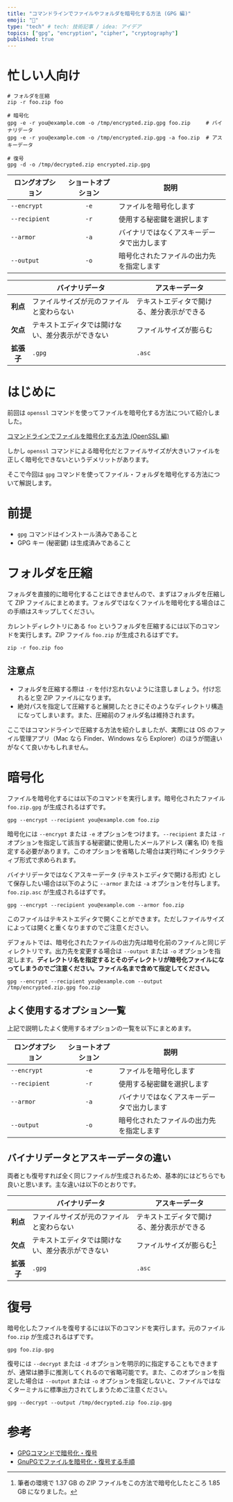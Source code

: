 ```yaml
---
title: "コマンドラインでファイルやフォルダを暗号化する方法 (GPG 編)"
emoji: "🔑"
type: "tech" # tech: 技術記事 / idea: アイデア
topics: ["gpg", "encryption", "cipher", "cryptography"]
published: true
---
```


# 忙しい人向け
```shell
# フォルダを圧縮
zip -r foo.zip foo

# 暗号化
gpg -e -r you@example.com -o /tmp/encrypted.zip.gpg foo.zip     # バイナリデータ
gpg -e -r you@example.com -o /tmp/encrypted.zip.gpg -a foo.zip  # アスキーデータ

# 復号
gpg -d -o /tmp/decrypted.zip encrypted.zip.gpg
```

| ロングオプション | ショートオプション | 説明 |
| --- | :---: | --- |
| `--encrypt` | `-e` | ファイルを暗号化します |
| `--recipient` | `-r` | 使用する秘密鍵を選択します |
| `--armor` | `-a` | バイナリではなくアスキーデータで出力します |
| `--output` | `-o` | 暗号化されたファイルの出力先を指定します |

| | バイナリデータ | アスキーデータ |
| :---: | --- | --- |
| **利点** | ファイルサイズが元のファイルと変わらない | テキストエディタで開ける、差分表示ができる |
| **欠点** | テキストエディタでは開けない、差分表示ができない | ファイルサイズが膨らむ |
| **拡張子** | `.gpg` | `.asc` |



# はじめに
前回は `openssl` コマンドを使ってファイルを暗号化する方法について紹介しました。

[コマンドラインでファイルを暗号化する方法 (OpenSSL 編)](https://zenn.dev/noraworld/articles/file-encryption)

しかし `openssl` コマンドによる暗号化だとファイルサイズが大きいファイルを正しく暗号化できないというデメリットがあります。

そこで今回は `gpg` コマンドを使ってファイル・フォルダを暗号化する方法について解説します。



# 前提
* `gpg` コマンドはインストール済みであること
* GPG キー (秘密鍵) は生成済みであること



# フォルダを圧縮
フォルダを直接的に暗号化することはできませんので、まずはフォルダを圧縮して ZIP ファイルにまとめます。フォルダではなくファイルを暗号化する場合はこの手順はスキップしてください。

カレントディレクトリにある `foo` というフォルダを圧縮するには以下のコマンドを実行します。ZIP ファイル `foo.zip` が生成されるはずです。

```shell
zip -r foo.zip foo
```

## 注意点
* フォルダを圧縮する際は `-r` を付け忘れないように注意しましょう。付け忘れると空 ZIP ファイルになります。
* 絶対パスを指定して圧縮すると展開したときにそのようなディレクトリ構造になってしまいます。また、圧縮前のフォルダ名は維持されます。

ここではコマンドラインで圧縮する方法を紹介しましたが、実際には OS のファイル管理アプリ（Mac なら Finder、Windows なら Explorer）のほうが間違いがなくて良いかもしれません。



# 暗号化
ファイルを暗号化するには以下のコマンドを実行します。暗号化されたファイル `foo.zip.gpg` が生成されるはずです。

```shell
gpg --encrypt --recipient you@example.com foo.zip
```

暗号化には `--encrypt` または `-e` オプションをつけます。`--recipient` または `-r` オプションを指定して該当する秘密鍵に使用したメールアドレス (署名 ID) を指定する必要があります。このオプションを省略した場合は実行時にインタラクティブ形式で求められます。

バイナリデータではなくアスキーデータ (テキストエディタで開ける形式) として保存したい場合は以下のように `--armor` または `-a` オプションを付与します。`foo.zip.asc` が生成されるはずです。

```shell
gpg --encrypt --recipient you@example.com --armor foo.zip
```

このファイルはテキストエディタで開くことができます。ただしファイルサイズによっては開くと重くなりますのでご注意ください。

デフォルトでは、暗号化されたファイルの出力先は暗号化前のファイルと同じディレクトリです。出力先を変更する場合は `--output` または `-o` オプションを指定します。**ディレクトリ名を指定するとそのディレクトリが暗号化ファイルになってしまうのでご注意ください。ファイル名まで含めて指定してください。**

```shell
gpg --encrypt --recipient you@example.com --output /tmp/encrypted.zip.gpg foo.zip
```

## よく使用するオプション一覧
上記で説明したよく使用するオプションの一覧を以下にまとめます。

| ロングオプション | ショートオプション | 説明 |
| --- | :---: | --- |
| `--encrypt` | `-e` | ファイルを暗号化します |
| `--recipient` | `-r` | 使用する秘密鍵を選択します |
| `--armor` | `-a` | バイナリではなくアスキーデータで出力します |
| `--output` | `-o` | 暗号化されたファイルの出力先を指定します |

## バイナリデータとアスキーデータの違い
両者とも復号すれば全く同じファイルが生成されるため、基本的にはどちらでも良いと思います。主な違いは以下のとおりです。

| | バイナリデータ | アスキーデータ |
| :---: | --- | --- |
| **利点** | ファイルサイズが元のファイルと変わらない | テキストエディタで開ける、差分表示ができる |
| **欠点** | テキストエディタでは開けない、差分表示ができない | ファイルサイズが膨らむ[^size] |
| **拡張子** | `.gpg` | `.asc` |

[^size]: 筆者の環境で 1.37 GB の ZIP ファイルをこの方法で暗号化したところ 1.85 GB になりました。



# 復号
暗号化したファイルを復号するには以下のコマンドを実行します。元のファイル `foo.zip` が生成されるはずです。

```shell
gpg foo.zip.gpg
```

復号には `--decrypt` または `-d` オプションを明示的に指定することもできますが、通常は勝手に推測してくれるので省略可能です。また、このオプションを指定した場合は `--output` または `-o` オプションを指定しないと、ファイルではなくターミナルに標準出力されてしまうためご注意ください。

```shell
gpg --decrypt --output /tmp/decrypted.zip foo.zip.gpg
```



# 参考
* [GPGコマンドで暗号化・復号](https://qiita.com/r_saiki/items/fb0bbbaa861e93f65ce9)
* [GnuPGでファイルを暗号化・復号する手順](https://laboradian.com/encrypt-with-gpg/)
